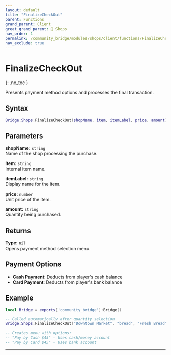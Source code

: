 ```yaml
---
layout: default
title: "FinalizeCheckOut"
parent: Functions
grand_parent: Client
great_grand_parent: 🛒 Shops
nav_order: 1
permalink: /community_bridge/modules/shops/client/functions/FinalizeCheckOut/
nav_exclude: true
---
```


# FinalizeCheckOut
{: .no_toc }

Presents payment method options and processes the final transaction.

## Syntax

```lua
Bridge.Shops.FinalizeCheckOut(shopName, item, itemLabel, price, amount)
```

## Parameters

**shopName:** `string`  
Name of the shop processing the purchase.

**item:** `string`  
Internal item name.

**itemLabel:** `string`  
Display name for the item.

**price:** `number`  
Unit price of the item.

**amount:** `string`  
Quantity being purchased.

## Returns

**Type:** `nil`  
Opens payment method selection menu.

## Payment Options

- **Cash Payment**: Deducts from player's cash balance
- **Card Payment**: Deducts from player's bank balance

## Example

```lua
local Bridge = exports['community_bridge']:Bridge()

-- Called automatically after quantity selection
Bridge.Shops.FinalizeCheckOut("Downtown Market", "bread", "Fresh Bread", 15, "3")

-- Creates menu with options:
-- "Pay by Cash $45" - Uses cash/money account
-- "Pay by Card $45" - Uses bank account
```

---